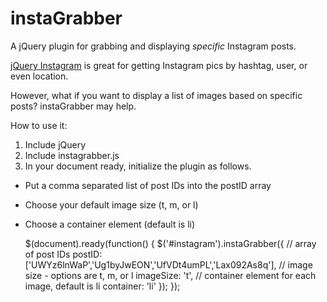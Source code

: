instaGrabber
============

A jQuery plugin for grabbing and displaying *specific* Instagram posts.

[jQuery Instagram](https://github.com/potomak/jquery-instagram) is great for getting Instagram pics by hashtag, user, or even location.

However, what if you want to display a list of images based on specific posts? instaGrabber may help.

How to use it:  
1) Include jQuery  
2) Include instagrabber.js  
3) In your document ready, initialize the plugin as follows.  
- Put a comma separated list of post IDs into the postID array
- Choose your default image size (t, m, or l)
- Choose a container element (default is li)

    $(document).ready(function() {
        $('#instagram').instaGrabber({
          // array of post IDs
        	postID: ['UWYz6lnWaP','Ug1byJwEON','UfVDt4umPL','Lax092As8q'],
        	// image size - options are t, m, or l
        	imageSize: 't',
        	// container element for each image, default is li
        	container: 'li'
        });
    });
